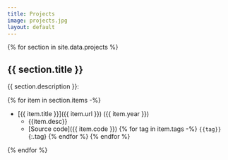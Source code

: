 ```yaml
---
title: Projects
image: projects.jpg
layout: default
---
```


{% for section in site.data.projects %}

## {{ section.title }}

{{ section.description }}:

{% for item in section.items -%}
- [{{ item.title }}]({{ item.url }}) ({{ item.year }})
  - {{item.desc}}
  - [Source code]({{ item.code }}) {% for tag in item.tags -%} `{{tag}}`{:.tag} {% endfor %}
{% endfor %}

{% endfor %}
